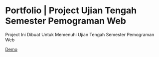 # Portfolio | Project Ujian Tengah Semester Pemograman Web
Project Ini Dibuat Untuk Memenuhi Ujian Tengah Semester Pemograman Web

[Demo](https://hizkiajefren.netlify.app)
